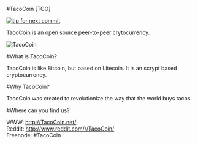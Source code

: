 #TacoCoin [TCO]

[![tip for next commit](https://tip4commit.com/projects/902.svg)](https://tip4commit.com/github/TacoCoin/tacocoin)

TacoCoin is an open source peer-to-peer crytocurrency.

![TacoCoin](http://i.imgur.com/joSjvuE.png)

#What is TacoCoin?  

TacoCoin is like Bitcoin, but based on Litecoin. It is an scrypt based cryptocurrency.  

#Why TacoCoin?  

TacoCoin was created to revolutionize the way that the world buys tacos.  

#Where can you find us?

WWW: http://TacoCoin.net/  
Reddit: http://www.reddit.com/r/TacoCoin/  
Freenode: #TacoCoin  
